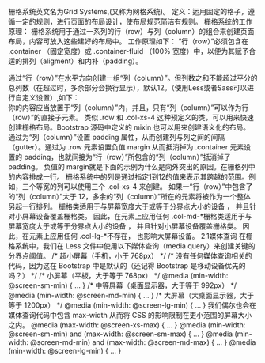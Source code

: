 栅格系统英文名为Grid Systems,(又称为网格系统)。
定义：运用固定的格子，遵循一定的规则，进行页面的布局设计，使布局规范简洁有规则。
栅格系统的工作原理：
栅格系统用于通过一系列的行（row）与列（column）的组合来创建页面布局，内容可放入这些建好的布局中。
工作原理如下：
“行（row）”必须包含在 .container （固定宽度）或 .container-fluid （100% 宽度）中，以便为其赋予合适的排列（aligment）和内补（padding）。
<div class="container"><!-- 水平居中，两边有margin，最小屏幕时，充满父元素 -->
 <div class="row"></div>
</div>
<!-- 或者 -->
<div class="container-fluid"><!-- 默认一直充满整个父元素 -->
 <div class="row"></div>
</div>
通过“行（row）”在水平方向创建一组“列（column）”。但列数之和不能超过平分的总列数（在超过时，多余部分会换行显示），默认12。（使用Less或者Sass可以进行自定义设置）,如下：
<div class="container">
 <div class="row">
  <div class="col-md-2"></div>
  <div class="col-md-6"></div>
  <div class="col-md-4"></div>
 </div>
</div>
你的内容应当放置于“列（column）”内，并且，只有“列（column）”可以作为行（row）”的直接子元素。
类似 .row 和 .col-xs-4 这种预定义的类，可以用来快速创建栅格布局。Bootstrap 源码中定义的 mixin 也可以用来创建语义化的布局。
通过为“列（column）”设置 padding 属性，从而创建列与列之间的间隔（gutter）。通过为 .row 元素设置负值 margin 从而抵消掉为 .container 元素设置的 padding，也就间接为“行（row）”所包含的“列（column）”抵消掉了padding。
负值的 margin就是下面的示例为什么是向外突出的原因。在栅格列中的内容排成一行。
栅格系统中的列是通过指定1到12的值来表示其跨越的范围。例如，三个等宽的列可以使用三个 .col-xs-4 来创建。
如果一“行（row）”中包含了的“列（column）”大于 12，多余的“列（column）”所在的元素将被作为一个整体另起一行排列。
栅格类适用于与屏幕宽度大于或等于分界点大小的设备 ， 并且针对小屏幕设备覆盖栅格类。 因此，在元素上应用任何 .col-md-*栅格类适用于与屏幕宽度大于或等于分界点大小的设备 ， 并且针对小屏幕设备覆盖栅格类。 因此，在元素上应用任何 .col-lg-*不存在， 也影响大屏幕设备。
2.1媒体查询
 在栅格系统中，我们在 Less 文件中使用以下媒体查询（media query）来创建关键的分界点阈值。
/* 超小屏幕（手机，小于 768px） */
/* 没有任何媒体查询相关的代码，因为这在 Bootstrap 中是默认的（还记得 Bootstrap 是移动设备优先的吗？） */
/* 小屏幕（平板，大于等于 768px） */
@media (min-width: @screen-sm-min) { ... }
/* 中等屏幕（桌面显示器，大于等于 992px） */
@media (min-width: @screen-md-min) { ... }
/* 大屏幕（大桌面显示器，大于等于 1200px） */
@media (min-width: @screen-lg-min) { ... }
 我们偶尔也会在媒体查询代码中包含 max-width 从而将 CSS 的影响限制在更小范围的屏幕大小之内。
@media (max-width: @screen-xs-max) { ... }
@media (min-width: @screen-sm-min) and (max-width: @screen-sm-max) { ... }
@media (min-width: @screen-md-min) and (max-width: @screen-md-max) { ... }
@media (min-width: @screen-lg-min) { ... }
